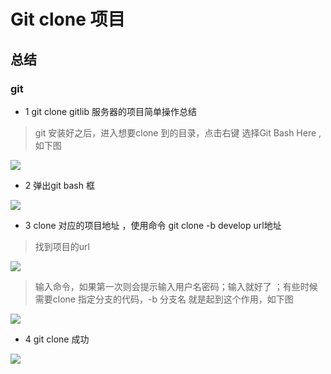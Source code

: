 # Git clone 项目

## 总结

### git

* 1 git clone gitlib 服务器的项目简单操作总结

> git 安装好之后，进入想要clone 到的目录，点击右键 选择Git Bash Here ,如下图


![](assets/001/01/03-1589455868187.png)


* 2 弹出git bash 框

![](assets/001/01/03-1589455852049.png)


* 3 clone 对应的项目地址 ，使用命令 git clone -b develop url地址

> 找到项目的url 

![](assets/001/01/03-1589456406001.png)

> 输入命令，如果第一次则会提示输入用户名密码；输入就好了 ；有些时候需要clone 指定分支的代码，-b 分支名 就是起到这个作用，如下图


![](assets/001/01/03-1589456186738.png)

* 4 git clone 成功

![](assets/001/01/03-1589456220389.png)








